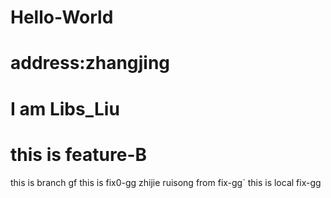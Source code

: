 # Hello-World
# address:zhangjing
# I am Libs_Liu
# this is feature-B
this   is branch gf
this is  fix0-gg
zhijie ruisong from fix-gg`
this is local fix-gg
